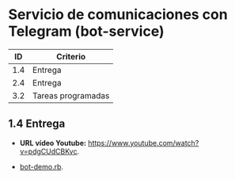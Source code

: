 # Servicio de comunicaciones con Telegram (bot-service)

| ID  | Criterio |
| --- | -------- |
| 1.4 | Entrega  |
| 2.4 | Entrega  |
| 3.2 | Tareas programadas |

## 1.4 Entrega

* **URL vídeo Youtube:** https://www.youtube.com/watch?v=pdgCUdCBKvc.

* [bot-demo.rb](files/bot-demo.rb).
